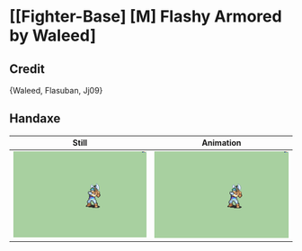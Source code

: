 # [\[Fighter-Base\] \[M\] Flashy Armored by Waleed]

## Credit

{Waleed, Flasuban, Jj09}
	
## Handaxe

| Still | Animation |
| :---: | :-------: |
| ![Handaxe still](./Handaxe_000.png) | ![Handaxe animation](./Handaxe.gif) |
